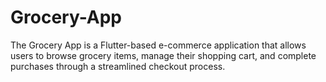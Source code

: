 # Grocery-App
The Grocery App is a Flutter-based e-commerce application that allows users to browse grocery items, manage their shopping cart, and complete purchases through a streamlined checkout process.
